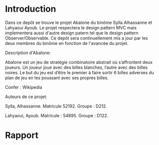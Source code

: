 # Introduction

Dans ce depôt se trouve le projet Abalone du binôme Sylla Alhassanne et Lahyaoui Ayoub.
Le projet respectera le design pattern MVC mais implementera aussi d'autre design patern tel que le design pattern Observer/Observable.
Ce depôt sera continuellement mis a jour par les deux membres du binôme en fonction de l'avancée du projet.

Description d'Abalone:

Abalone est un jeu de stratégie combinatoire abstrait où s’affrontent deux joueurs.
Un joueur joue avec des billes blanches, l’autre avec des billes noires. Le but du jeu est d’être le premier à faire sortir 6 billes adverses du plan de jeu en les poussant avec ses propres billes.

Confer : Wikipedia

Auteurs de ce projet:

Sylla, Alhassanne.
Matricule 52192.
Groupe : D212.

Lahyaoui, Ayoub. 
Matricule : 54895.
Groupe : D122.

# Rapport

